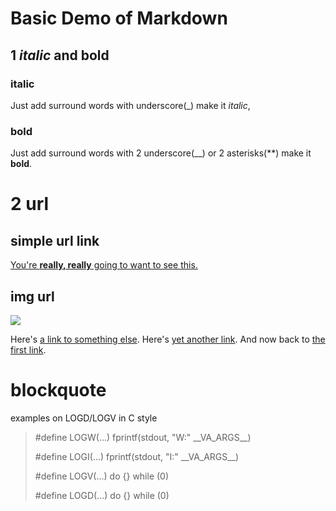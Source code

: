 # Basic Demo of Markdown
## 1 _italic_ and **bold**
### italic
Just add surround words with underscore(\_) make it _italic_,
### __bold__
Just add surround words with 2 underscore(\_\_) or 2 asterisks(\*\*)  make it **bold**.

# 2 url
## simple url link
[You're **really, really** going to want to see this.](http://www.markdowntutorial.com)

## img url
![](https://www.debian.org/logos/openlogo-nd-100.jpg)


 Here's [a link to something else][another place].
 Here's [yet another link][another-link].
 And now back to [the first link][another place].

[another place]: www.github.com
[another-link]: www.google.com

# blockquote

examples on LOGD/LOGV in C style
> \#define LOGW(...) fprintf(stdout, "W:" \_\_VA_ARGS\_\_)
>
> \#define LOGI(...) fprintf(stdout, "I:" \_\_VA_ARGS\_\_)
>
> \#define LOGV(...) do {} while (0)
>
> \#define LOGD(...) do {} while (0)

